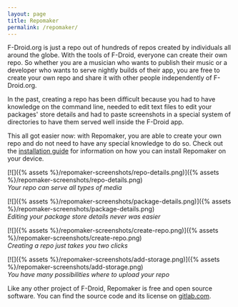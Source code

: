 ```yaml
---
layout: page
title: Repomaker
permalink: /repomaker/
---
```


F-Droid.org is just a repo out of hundreds of repos created by individuals
all around the globe. With the tools of F-Droid, everyone can create their
own repo. So whether you are a musician who wants to publish their music
or a developer who wants to serve nightly builds of their app,
you are free to create your own repo and share it with other people
independently of F-Droid.org.

In the past, creating a repo has been difficult because you had to have
knowledge on the command line, needed to edit text files to edit your
packages' store details and had to paste screenshots in a special system
of directories to have them served well inside the F-Droid app.

This all got easier now: with Repomaker, you are able to create your own
repo and do not need to have any special knowledge to do so.
Check out the
[installation guide](https://gitlab.com/fdroid/repomaker/blob/master/README.md#installation)
for information on how you can install Repomaker on your device.

[![]({% assets %}/repomaker-screenshots/repo-details.png)]({% assets %}/repomaker-screenshots/repo-details.png)<br/>
*Your repo can serve all types of media*

[![]({% assets %}/repomaker-screenshots/package-details.png)]({% assets %}/repomaker-screenshots/package-details.png)<br/>
*Editing your package store details never was easier*

[![]({% assets %}/repomaker-screenshots/create-repo.png)]({% assets %}/repomaker-screenshots/create-repo.png)<br/>
*Creating a repo just takes you two clicks*

[![]({% assets %}/repomaker-screenshots/add-storage.png)]({% assets %}/repomaker-screenshots/add-storage.png)<br/>
*You have many possibilities where to upload your repo*

Like any other project of F-Droid, Repomaker is free and open source
software. You can find the source code and its license on
[gitlab.com](https://gitlab.com/fdroid/repomaker).
